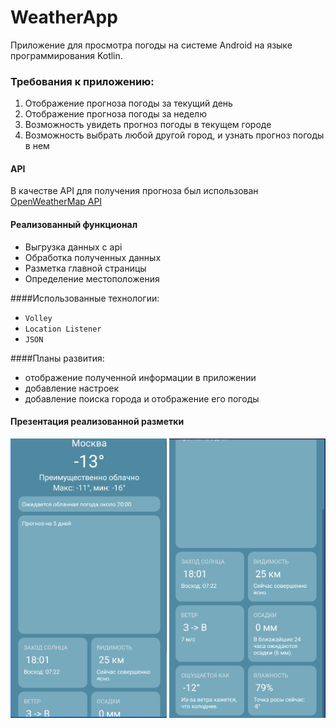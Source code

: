 # WeatherApp
Приложение для просмотра погоды на системе Android на языке программирования Kotlin.

### Требования к приложению:
1. Отображение прогноза погоды за текущий день
2. Отображение прогноза погоды за неделю
3. Возможность увидеть прогноз погоды в текущем городе
4. Возможность выбрать любой другой город, и узнать прогноз погоды в нем

#### API
В качестве API для получения прогноза был использован [OpenWeatherMap API](https://openweathermap.org/api)

#### Реализованный функционал
- Выгрузка данных с api
- Обработка полученных данных
- Разметка главной страницы
- Определение местоположения

####Использованные технологии:
- `Volley`
- `Location Listener`
- `JSON`

####Планы развития:
- отображение полученной информации в приложении
- добавление настроек
- добавление поиска города и отображение его погоды

#### Презентация реализованной разметки
<img width="250" src="https://github.com/emiliyameow/images/blob/e7c9d67f30e142c937dad49b316d984a1ed23782/%D0%A1%D0%BD%D0%B8%D0%BC%D0%BE%D0%BA%20%D1%8D%D0%BA%D1%80%D0%B0%D0%BD%D0%B0%202023-02-28%20%D0%B2%2016.08.41.png"> <img width="250" src="https://github.com/emiliyameow/images/blob/e7c9d67f30e142c937dad49b316d984a1ed23782/%D0%A1%D0%BD%D0%B8%D0%BC%D0%BE%D0%BA%20%D1%8D%D0%BA%D1%80%D0%B0%D0%BD%D0%B0%202023-02-28%20%D0%B2%2016.09.12.png">























